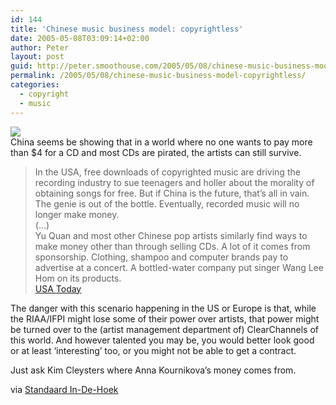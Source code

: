```yaml
---
id: 144
title: 'Chinese music business model: copyrightless'
date: 2005-05-08T03:09:14+02:00
author: Peter
layout: post
guid: http://peter.smoothouse.com/2005/05/08/chinese-music-business-model-copyrightless/
permalink: /2005/05/08/chinese-music-business-model-copyrightless/
categories:
  - copyright
  - music
---
```

![](http://www.pixagogo.com/S5vpfnjbBPdPnyZhLqHLR1Cv-Up0hSCXd4dvaqoHTQMacOM3-xuZ!lkhpg1Z3PybX7bmUUZuKdsP3ysdsgsZxgStGp8TsWxukEYAyhbhznqC6JjrfG2sInAevTQqBS3L23SU8yyxKhr!nGzrN3UIVU9g__/Marilyn_Manson.jpg)  
China seems be showing that in a world where no one wants to pay more than $4 for a CD and most CDs are pirated, the artists can still survive.

> In the USA, free downloads of copyrighted music are driving the recording industry to sue teenagers and holler about the morality of obtaining songs for free. But if China is the future, that&#8217;s all in vain. The genie is out of the bottle. Eventually, recorded music will no longer make money.  
> (&#8230;)  
> Yu Quan and most other Chinese pop artists similarly find ways to make money other than through selling CDs. A lot of it comes from sponsorship. Clothing, shampoo and computer brands pay to advertise at a concert. A bottled-water company put singer Wang Lee Hom on its products.  
> [USA Today](http://www.usatoday.com/tech/columnist/kevinmaney/2005-05-03-music-piracy-china_x.htm)

The danger with this scenario happening in the US or Europe is that, while the RIAA/IFPI might lose some of their power over artists, that power might be turned over to the (artist management department of) ClearChannels of this world. And however talented you may be, you would better look good or at least &#8216;interesting&#8217; too, or you might not be able to get a contract. 

Just ask Kim Cleysters where Anna Kournikova&#8217;s money comes from. 

via [Standaard In-De-Hoek](http://standaard.typepad.com/in_de_hoek/)